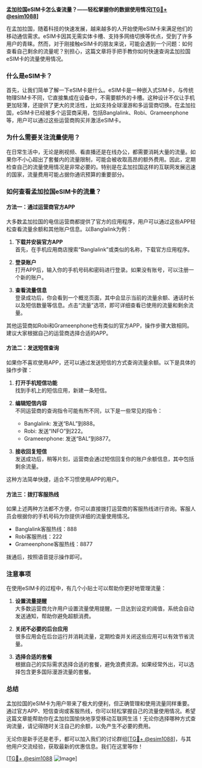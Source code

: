 **孟加拉国eSIM卡怎么查流量？——轻松掌握你的数据使用情况[[TG💪+ @esim1088](https://t.me/s/esim1088)]**

在孟加拉国，随着科技的快速发展，越来越多的人开始使用eSIM卡来满足他们的移动通信需求。eSIM卡因其无需实体卡槽、支持多网络切换等优点，受到了许多用户的青睐。然而，对于刚接触eSIM卡的朋友来说，可能会遇到一个问题：如何查看自己剩余的流量呢？别担心，这篇文章将手把手教你如何快速查询孟加拉国eSIM卡的流量使用情况。

### 什么是eSIM卡？

首先，让我们简单了解一下eSIM卡是什么。eSIM卡是一种嵌入式SIM卡，与传统物理SIM卡不同，它直接集成在设备中，不需要额外的卡槽。这种设计不仅让手机更加轻薄，还提供了更大的灵活性，比如支持全球漫游和多运营商切换。在孟加拉国，eSIM卡已经被多个运营商采用，包括Banglalink、Robi、Grameenphone等，用户可以通过这些运营商购买并激活eSIM卡。

### 为什么需要关注流量使用？

在日常生活中，无论是刷视频、看直播还是在线办公，都需要消耗大量的流量。如果你不小心超出了套餐内的流量限制，可能会被收取高昂的额外费用。因此，定期检查自己的流量使用情况是非常必要的。特别是在孟加拉国这样的互联网发展迅速的国家，流量费用可能占据你通讯预算的重要部分。

### 如何查看孟加拉国eSIM卡的流量？

#### 方法一：通过运营商官方APP

大多数孟加拉国的电信运营商都提供了官方的应用程序，用户可以通过这些APP轻松查看流量余额和其他账户信息。以Banglalink为例：

1. **下载并安装官方APP**  
   首先，在手机应用商店搜索“Banglalink”或类似的名称，下载官方应用程序。
   
2. **登录账户**  
   打开APP后，输入你的手机号码和密码进行登录。如果没有账号，可以注册一个新的账户。
   
3. **查看流量信息**  
   登录成功后，你会看到一个概览页面，其中会显示当前的流量余额、通话时长以及短信数量等信息。点击“流量”选项，即可详细查看已使用的流量和剩余流量。

其他运营商如Robi和Grameenphone也有类似的官方APP，操作步骤大致相同。建议大家根据自己的运营商选择合适的APP。

#### 方法二：发送短信查询

如果你不喜欢使用APP，还可以通过发送短信的方式查询流量余额。以下是具体的操作步骤：

1. **打开手机短信功能**  
   找到手机上的短信应用，新建一条短信。
   
2. **编辑短信内容**  
   不同运营商的查询指令可能有所不同，以下是一些常见的指令：
   - Banglalink: 发送“BAL”到888。
   - Robi: 发送“INFO”到222。
   - Grameenphone: 发送“BAL”到8877。
   
3. **接收回复短信**  
   发送成功后，稍等片刻，运营商会通过短信回复你的账户余额信息，其中包括剩余流量。

这种方法简单快捷，适合不习惯使用APP的用户。

#### 方法三：拨打客服热线

如果上述两种方法都不方便，你可以直接拨打运营商的客服热线进行咨询。客服人员会根据你的手机号码为你提供详细的流量使用情况。

- Banglalink客服热线：888
- Robi客服热线：222
- Grameenphone客服热线：8877

拨通后，按照语音提示操作即可。

### 注意事项

在使用eSIM卡的过程中，有几个小贴士可以帮助你更好地管理流量：

1. **设置流量提醒**  
   大多数运营商允许用户设置流量使用提醒。一旦达到设定的阈值，系统会自动发送通知，帮助你避免超额消费。
   
2. **关闭不必要的后台应用**  
   很多应用会在后台运行并消耗流量，定期检查并关闭这些应用可以有效节省流量。
   
3. **选择合适的套餐**  
   根据自己的实际需求选择合适的套餐，避免浪费资源。如果经常外出，可以选择包含更多国际漫游流量的套餐。

### 总结

孟加拉国的eSIM卡为用户带来了极大的便利，但正确管理和使用流量同样重要。通过官方APP、短信查询或客服热线，你可以轻松掌握自己的流量使用情况。希望这篇文章能帮助你在孟加拉国愉快地享受移动互联网生活！无论你选择哪种方式查询流量，请记得随时关注自己的余额，以免产生不必要的费用。

无论你是新手还是老手，都可以加入我们的讨论群组[[TG💪+ @esim1088](https://t.me/s/esim1088)]，与其他用户交流经验，获取最新的优惠信息。我们在这里等你！

[[TG💪+ @esim1088](https://t.me/s/esim1088) ![Image](https://i.postimg.cc/4NQfJmqS/Snipaste-2025-05-13-00-14-12.png)]